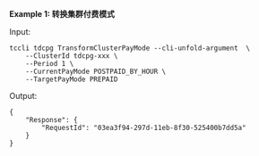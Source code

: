 **Example 1: 转换集群付费模式**



Input: 

```
tccli tdcpg TransformClusterPayMode --cli-unfold-argument  \
    --ClusterId tdcpg-xxx \
    --Period 1 \
    --CurrentPayMode POSTPAID_BY_HOUR \
    --TargetPayMode PREPAID
```

Output: 
```
{
    "Response": {
        "RequestId": "03ea3f94-297d-11eb-8f30-525400b7dd5a"
    }
}
```

